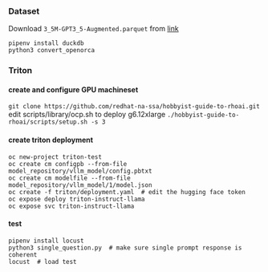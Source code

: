 ### Dataset

Download `3_5M-GPT3_5-Augmented.parquet` from [link](https://huggingface.co/datasets/Open-Orca/OpenOrca)

```
pipenv install duckdb
python3 convert_openorca
```

### Triton

#### create and configure GPU machineset
`git clone https://github.com/redhat-na-ssa/hobbyist-guide-to-rhoai.git`
edit scripts/library/ocp.sh to deploy g6.12xlarge
`./hobbyist-guide-to-rhoai/scripts/setup.sh -s 3`

#### create triton deployment
```
oc new-project triton-test
oc create cm configpb --from-file model_repository/vllm_model/config.pbtxt 
oc create cm modelfile --from-file model_repository/vllm_model/1/model.json 
oc create -f triton/deployment.yaml  # edit the hugging face token
oc expose deploy triton-instruct-llama
oc expose svc triton-instruct-llama 
```

#### test
```
pipenv install locust
python3 single_question.py  # make sure single prompt response is coherent
locust	# load test
```
